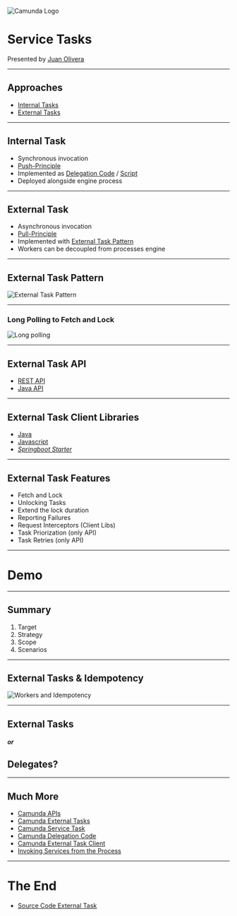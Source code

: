![Camunda Logo](https://www.attuneww.com/wp-content/uploads/2018/07/Camunda.jpg)

# Service Tasks

Presented by [Juan Olivera](https://jpolivo.github.io/resume/)

---

## Approaches

* [Internal Tasks](https://docs.camunda.org/manual/7.9/reference/bpmn20/tasks/service-task/#calling-java-code)
* [External Tasks](https://docs.camunda.org/manual/7.7/user-guide/process-engine/external-tasks/)

---

## Internal Task

* Synchronous invocation
* [Push-Principle](https://camunda.com/best-practices/invoking-services-from-the-process/#_understanding_strong_push_and_pull_strong)
* Implemented as [Delegation Code](https://docs.camunda.org/manual/7.7/user-guide/process-engine/delegation-code/) / [Script](https://docs.camunda.org/manual/7.7/user-guide/process-engine/scripting/)
* Deployed alongside engine process

---

## External Task

* Asynchronous invocation
* [Pull-Principle](https://camunda.com/best-practices/invoking-services-from-the-process/#_understanding_strong_push_and_pull_strong)
* Implemented with [External Task Pattern](https://docs.camunda.org/manual/7.7/user-guide/process-engine/external-tasks/#the-external-task-pattern)
* Workers can be decoupled from processes engine

---

## External Task Pattern

![External Task Pattern](https://docs.camunda.org/manual/7.8/user-guide/process-engine/img/external-task-pattern.png)

----
### Long Polling to Fetch and Lock 

![Long polling](https://docs.camunda.org/manual/latest/user-guide/process-engine/img/external-task-long-polling.png)

---

## External Task API

* [REST API](https://docs.camunda.org/manual/7.8/reference/rest/external-task/)
* [Java API](https://docs.camunda.org/manual/7.8/user-guide/process-engine/external-tasks/#java-api)

---

## External Task Client Libraries
* [Java](https://github.com/camunda/camunda-external-task-client-java)
* [Javascript](https://github.com/camunda/camunda-external-task-client-js) 
* *[Springboot Starter](https://github.com/camunda/camunda-external-task-client-spring-boot)*

---

## External Task Features

* Fetch and Lock
* Unlocking Tasks
* Extend the lock duration
* Reporting Failures
* Request Interceptors (Client Libs)
* Task Priorization (only API)
* Task Retries (only API)

---

# Demo

----

## Summary

1. Target
2. Strategy
3. Scope
4. Scenarios
   
---

## External Tasks & Idempotency

![Workers and Idempotency](https://blog.camunda.com/post/2017/08/remote-workers-and-idempotency/idempotentWorker.png)

---
<!-- .slide: data-background="https://media.giphy.com/media/jPAdK8Nfzzwt2/giphy.gif" -->
## External Tasks

##### or

## Delegates?

---

## Much More

* [Camunda APIs](https://blog.bernd-ruecker.com/use-camunda-without-touching-java-and-get-an-easy-to-use-rest-based-orchestration-and-workflow-7bdf25ac198e)
* [Camunda External Tasks](https://docs.camunda.org/manual/7.8/user-guide/process-engine/external-tasks/)
* [Camunda Service Task](https://docs.camunda.org/manual/7.9/reference/bpmn20/tasks/service-task/)
* [Camunda Delegation Code](https://docs.camunda.org/manual/7.13/user-guide/process-engine/delegation-code/)
* [Camunda External Task Client](https://docs.camunda.org/manual/7.12/user-guide/ext-client/)
* [Invoking Services from the Process](https://camunda.com/best-practices/invoking-services-from-the-process/)

---

<!-- .slide: style="text-align: left;" -->
# The End 

* [Source Code External Task](https://github.com/jpOlivo/camunda-external-task)